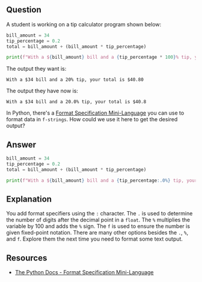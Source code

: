 ## Question

A student is working on a tip calculator program shown below:

```python
bill_amount = 34
tip_percentage = 0.2
total = bill_amount + (bill_amount * tip_percentage)

print(f"With a ${bill_amount} bill and a {tip_percentage * 100}% tip, your total is ${total}")
```

The output they want is:

```text
With a $34 bill and a 20% tip, your total is $40.80
```

The output they have now is:

```text
With a $34 bill and a 20.0% tip, your total is $40.8
```

In Python, there's a [Format Specification Mini-Language](https://docs.python.org/3/library/string.html#format-specification-mini-language) you can use to format data in `f-strings`. How could we use it here to get the desired output?

## Answer

```python
bill_amount = 34
tip_percentage = 0.2
total = bill_amount + (bill_amount * tip_percentage)

print(f"With a ${bill_amount} bill and a {tip_percentage:.0%} tip, your total is ${total:.2f}")
```

## Explanation

You add format specifiers using the `:` character. The `.` is used to determine the number of digits after the decimal point in a `float`. The `%` multiplies the variable by 100 and adds the `%` sign. The `f` is used to ensure the number is given fixed-point notation. There are many other options besides the `.`, `%`, and `f`. Explore them the next time you need to format some text output. 

## Resources

-   [The Python Docs - Format Specification Mini-Language](https://docs.python.org/3/library/string.html#format-specification-mini-language)
